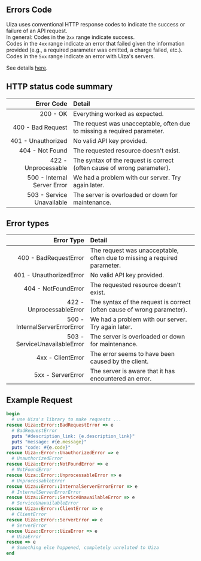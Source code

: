 ## Errors Code
Uiza uses conventional HTTP response codes to indicate the success or failure of an API request.\
In general: Codes in the `2xx` range indicate success.\
Codes in the `4xx` range indicate an error that failed given the information provided (e.g., a required parameter was omitted, a charge failed, etc.).\
Codes in the `5xx` range indicate an error with Uiza's servers.

See details [here](https://docs.uiza.io/#errors-code).

## HTTP status code summary
| Error Code                  | Detail                                                                    |
| ---------------------------:|:--------------------------------------------------------------------------|
| 200 - OK                    | Everything worked as expected.                                            |
| 400 - Bad Request           | The request was unacceptable, often due to missing a required parameter.  |
| 401 - Unauthorized          | No valid API key provided.                                                |
| 404 - Not Found             | The requested resource doesn't exist.                                     |
| 422 - Unprocessable         | The syntax of the request is correct (often cause of wrong parameter).    |
| 500 - Internal Server Error | We had a problem with our server. Try again later.                        |
| 503 - Service Unavailable   | The server is overloaded or down for maintenance.                         |

## Error types
| Error Type                      | Detail                                                                    |
| -------------------------------:|:--------------------------------------------------------------------------|
| 400 - BadRequestError           | The request was unacceptable, often due to missing a required parameter.  |
| 401 - UnauthorizedError         | No valid API key provided.                                                |
| 404 - NotFoundError             | The requested resource doesn't exist.                                     |
| 422 - UnprocessableError        | The syntax of the request is correct (often cause of wrong parameter).    |
| 500 - InternalServerErrorError  | We had a problem with our server. Try again later.                        |
| 503 - ServiceUnavailableError   | The server is overloaded or down for maintenance.                         |
| 4xx - ClientError               | The error seems to have been caused by the client.                        |
| 5xx - ServerError               | The server is aware that it has encountered an error.                     |

## Example Request
```ruby
begin
  # use Uiza's library to make requests ...
rescue Uiza::Error::BadRequestError => e
  # BadRequestError
  puts "#description_link: {e.description_link}"
  puts "message: #{e.message}"
  puts "code: #{e.code}"
rescue Uiza::Error::UnauthorizedError => e
  # UnauthorizedError
rescue Uiza::Error::NotFoundError => e
  # NotFoundError
rescue Uiza::Error::UnprocessableError => e
  # UnprocessableError
rescue Uiza::Error::InternalServerErrorError => e
  # InternalServerErrorError
rescue Uiza::Error::ServiceUnavailableError => e
  # ServiceUnavailableError
rescue Uiza::Error::ClientError => e
  # ClientError
rescue Uiza::Error::ServerError => e
  # ServerError
rescue Uiza::Error::UizaError => e
  # UizaError
rescue => e
  # Something else happened, completely unrelated to Uiza
end
```
